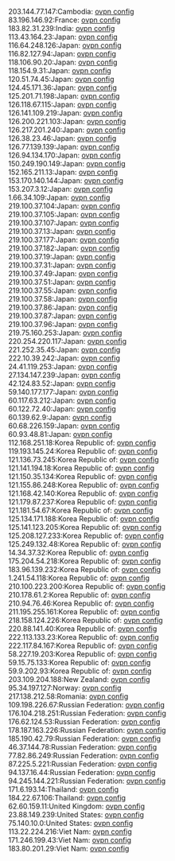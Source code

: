 203.144.77.147:Cambodia: [ovpn config](vpn/203_144_77_147.ovpn)  
83.196.146.92:France: [ovpn config](vpn/83_196_146_92.ovpn)  
183.82.31.239:India: [ovpn config](vpn/183_82_31_239.ovpn)  
113.43.164.23:Japan: [ovpn config](vpn/113_43_164_23.ovpn)  
116.64.248.126:Japan: [ovpn config](vpn/116_64_248_126.ovpn)  
116.82.127.94:Japan: [ovpn config](vpn/116_82_127_94.ovpn)  
118.106.90.20:Japan: [ovpn config](vpn/118_106_90_20.ovpn)  
118.154.9.31:Japan: [ovpn config](vpn/118_154_9_31.ovpn)  
120.51.74.45:Japan: [ovpn config](vpn/120_51_74_45.ovpn)  
124.45.171.36:Japan: [ovpn config](vpn/124_45_171_36.ovpn)  
125.201.71.198:Japan: [ovpn config](vpn/125_201_71_198.ovpn)  
126.118.67.115:Japan: [ovpn config](vpn/126_118_67_115.ovpn)  
126.141.109.219:Japan: [ovpn config](vpn/126_141_109_219.ovpn)  
126.200.221.103:Japan: [ovpn config](vpn/126_200_221_103.ovpn)  
126.217.201.240:Japan: [ovpn config](vpn/126_217_201_240.ovpn)  
126.38.23.46:Japan: [ovpn config](vpn/126_38_23_46.ovpn)  
126.77.139.139:Japan: [ovpn config](vpn/126_77_139_139.ovpn)  
126.94.134.170:Japan: [ovpn config](vpn/126_94_134_170.ovpn)  
150.249.190.149:Japan: [ovpn config](vpn/150_249_190_149.ovpn)  
152.165.211.13:Japan: [ovpn config](vpn/152_165_211_13.ovpn)  
153.170.140.144:Japan: [ovpn config](vpn/153_170_140_144.ovpn)  
153.207.3.12:Japan: [ovpn config](vpn/153_207_3_12.ovpn)  
1.66.34.109:Japan: [ovpn config](vpn/1_66_34_109.ovpn)  
219.100.37.104:Japan: [ovpn config](vpn/219_100_37_104.ovpn)  
219.100.37.105:Japan: [ovpn config](vpn/219_100_37_105.ovpn)  
219.100.37.107:Japan: [ovpn config](vpn/219_100_37_107.ovpn)  
219.100.37.13:Japan: [ovpn config](vpn/219_100_37_13.ovpn)  
219.100.37.177:Japan: [ovpn config](vpn/219_100_37_177.ovpn)  
219.100.37.182:Japan: [ovpn config](vpn/219_100_37_182.ovpn)  
219.100.37.19:Japan: [ovpn config](vpn/219_100_37_19.ovpn)  
219.100.37.31:Japan: [ovpn config](vpn/219_100_37_31.ovpn)  
219.100.37.49:Japan: [ovpn config](vpn/219_100_37_49.ovpn)  
219.100.37.51:Japan: [ovpn config](vpn/219_100_37_51.ovpn)  
219.100.37.55:Japan: [ovpn config](vpn/219_100_37_55.ovpn)  
219.100.37.58:Japan: [ovpn config](vpn/219_100_37_58.ovpn)  
219.100.37.86:Japan: [ovpn config](vpn/219_100_37_86.ovpn)  
219.100.37.87:Japan: [ovpn config](vpn/219_100_37_87.ovpn)  
219.100.37.96:Japan: [ovpn config](vpn/219_100_37_96.ovpn)  
219.75.160.253:Japan: [ovpn config](vpn/219_75_160_253.ovpn)  
220.254.220.117:Japan: [ovpn config](vpn/220_254_220_117.ovpn)  
221.252.35.45:Japan: [ovpn config](vpn/221_252_35_45.ovpn)  
222.10.39.242:Japan: [ovpn config](vpn/222_10_39_242.ovpn)  
24.41.119.253:Japan: [ovpn config](vpn/24_41_119_253.ovpn)  
27.134.147.239:Japan: [ovpn config](vpn/27_134_147_239.ovpn)  
42.124.83.52:Japan: [ovpn config](vpn/42_124_83_52.ovpn)  
59.140.177.177:Japan: [ovpn config](vpn/59_140_177_177.ovpn)  
60.117.63.212:Japan: [ovpn config](vpn/60_117_63_212.ovpn)  
60.122.72.40:Japan: [ovpn config](vpn/60_122_72_40.ovpn)  
60.139.62.9:Japan: [ovpn config](vpn/60_139_62_9.ovpn)  
60.68.226.159:Japan: [ovpn config](vpn/60_68_226_159.ovpn)  
60.93.48.81:Japan: [ovpn config](vpn/60_93_48_81.ovpn)  
112.168.251.18:Korea Republic of: [ovpn config](vpn/112_168_251_18.ovpn)  
119.193.145.24:Korea Republic of: [ovpn config](vpn/119_193_145_24.ovpn)  
121.136.73.245:Korea Republic of: [ovpn config](vpn/121_136_73_245.ovpn)  
121.141.194.18:Korea Republic of: [ovpn config](vpn/121_141_194_18.ovpn)  
121.150.35.134:Korea Republic of: [ovpn config](vpn/121_150_35_134.ovpn)  
121.155.86.248:Korea Republic of: [ovpn config](vpn/121_155_86_248.ovpn)  
121.168.42.140:Korea Republic of: [ovpn config](vpn/121_168_42_140.ovpn)  
121.179.87.237:Korea Republic of: [ovpn config](vpn/121_179_87_237.ovpn)  
121.181.54.67:Korea Republic of: [ovpn config](vpn/121_181_54_67.ovpn)  
125.134.171.188:Korea Republic of: [ovpn config](vpn/125_134_171_188.ovpn)  
125.141.123.205:Korea Republic of: [ovpn config](vpn/125_141_123_205.ovpn)  
125.208.127.233:Korea Republic of: [ovpn config](vpn/125_208_127_233.ovpn)  
125.249.132.48:Korea Republic of: [ovpn config](vpn/125_249_132_48.ovpn)  
14.34.37.32:Korea Republic of: [ovpn config](vpn/14_34_37_32.ovpn)  
175.204.54.218:Korea Republic of: [ovpn config](vpn/175_204_54_218.ovpn)  
183.96.139.232:Korea Republic of: [ovpn config](vpn/183_96_139_232.ovpn)  
1.241.54.118:Korea Republic of: [ovpn config](vpn/1_241_54_118.ovpn)  
210.100.223.200:Korea Republic of: [ovpn config](vpn/210_100_223_200.ovpn)  
210.178.61.2:Korea Republic of: [ovpn config](vpn/210_178_61_2.ovpn)  
210.94.76.46:Korea Republic of: [ovpn config](vpn/210_94_76_46.ovpn)  
211.195.255.161:Korea Republic of: [ovpn config](vpn/211_195_255_161.ovpn)  
218.158.124.226:Korea Republic of: [ovpn config](vpn/218_158_124_226.ovpn)  
220.88.141.40:Korea Republic of: [ovpn config](vpn/220_88_141_40.ovpn)  
222.113.133.23:Korea Republic of: [ovpn config](vpn/222_113_133_23.ovpn)  
222.117.84.167:Korea Republic of: [ovpn config](vpn/222_117_84_167.ovpn)  
58.227.19.203:Korea Republic of: [ovpn config](vpn/58_227_19_203.ovpn)  
59.15.75.133:Korea Republic of: [ovpn config](vpn/59_15_75_133.ovpn)  
59.9.202.93:Korea Republic of: [ovpn config](vpn/59_9_202_93.ovpn)  
203.109.204.188:New Zealand: [ovpn config](vpn/203_109_204_188.ovpn)  
95.34.197.127:Norway: [ovpn config](vpn/95_34_197_127.ovpn)  
217.138.212.58:Romania: [ovpn config](vpn/217_138_212_58.ovpn)  
109.198.226.67:Russian Federation: [ovpn config](vpn/109_198_226_67.ovpn)  
176.104.218.251:Russian Federation: [ovpn config](vpn/176_104_218_251.ovpn)  
176.62.124.53:Russian Federation: [ovpn config](vpn/176_62_124_53.ovpn)  
178.187.163.226:Russian Federation: [ovpn config](vpn/178_187_163_226.ovpn)  
185.190.42.79:Russian Federation: [ovpn config](vpn/185_190_42_79.ovpn)  
46.37.144.78:Russian Federation: [ovpn config](vpn/46_37_144_78.ovpn)  
77.82.86.249:Russian Federation: [ovpn config](vpn/77_82_86_249.ovpn)  
87.225.5.221:Russian Federation: [ovpn config](vpn/87_225_5_221.ovpn)  
94.137.16.44:Russian Federation: [ovpn config](vpn/94_137_16_44.ovpn)  
94.245.144.221:Russian Federation: [ovpn config](vpn/94_245_144_221.ovpn)  
171.6.193.14:Thailand: [ovpn config](vpn/171_6_193_14.ovpn)  
184.22.67.106:Thailand: [ovpn config](vpn/184_22_67_106.ovpn)  
62.60.159.11:United Kingdom: [ovpn config](vpn/62_60_159_11.ovpn)  
23.88.149.239:United States: [ovpn config](vpn/23_88_149_239.ovpn)  
75.140.10.0:United States: [ovpn config](vpn/75_140_10_0.ovpn)  
113.22.224.216:Viet Nam: [ovpn config](vpn/113_22_224_216.ovpn)  
171.246.199.43:Viet Nam: [ovpn config](vpn/171_246_199_43.ovpn)  
183.80.201.29:Viet Nam: [ovpn config](vpn/183_80_201_29.ovpn)  
